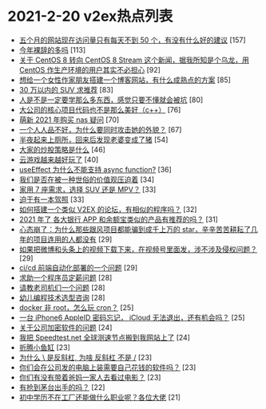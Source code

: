 # 2021-2-20 v2ex热点列表

+ [五个月的网站现在访问量只有每天不到 50 个，有没有什么好的建议](https://www.v2ex.com/t/754576#reply157) [157]
+ [今年裸辞的多吗](https://www.v2ex.com/t/754455#reply113) [113]
+ [关于 CentOS 8 转向 CentOS 8 Stream 这个新闻，据我所知是个乌龙，用 CentOS 作生产环境的用户其实不必担心](https://www.v2ex.com/t/754559#reply92) [92]
+ [想给一个女性作家朋友搭建一个博客网站，有什么成熟点的方案](https://www.v2ex.com/t/754620#reply85) [85]
+ [30 万以内的 SUV 求推荐](https://www.v2ex.com/t/754523#reply83) [83]
+ [人是不是一定要学那么多东西，感觉只要不懂就会被坑](https://www.v2ex.com/t/754471#reply80) [80]
+ [大公司的核心项目代码也不是那么美好（c++）](https://www.v2ex.com/t/754480#reply76) [76]
+ [萌新 2021 年购买 nas 疑问](https://www.v2ex.com/t/754464#reply70) [70]
+ [一个人人品不好，为什么要同时攻击她的外貌？](https://www.v2ex.com/t/754625#reply67) [67]
+ [半夜起来上厕所，回来后发现老婆变成了猪](https://www.v2ex.com/t/754441#reply54) [54]
+ [大家的炒股策略是什么](https://www.v2ex.com/t/754509#reply46) [46]
+ [云游戏越来越好玩了](https://www.v2ex.com/t/754524#reply40) [40]
+ [useEffect 为什么不能支持 async function?](https://www.v2ex.com/t/754630#reply36) [36]
+ [我们是否在被一种世俗的价值观压迫着](https://www.v2ex.com/t/754690#reply34) [34]
+ [家用 7 座需求，选择 SUV 还是 MPV？](https://www.v2ex.com/t/754545#reply33) [33]
+ [迫于有一本驾照](https://www.v2ex.com/t/754570#reply33) [33]
+ [如何搭建一个类似 V2EX 的论坛，有相似的程序吗？](https://www.v2ex.com/t/754453#reply32) [32]
+ [2021 年了 各大银行 APP 和余额宝类似的产品有推荐的吗？](https://www.v2ex.com/t/754463#reply31) [31]
+ [心态崩了：为什么那些跟风项目都能骗到成千上万的 star，辛辛苦苦耕耘了几年的项目连用的人都没有](https://www.v2ex.com/t/754710#reply29) [29]
+ [如果把微博和头条上的视频下载下来，在视频号里面发，涉不涉及侵权问题？](https://www.v2ex.com/t/754467#reply29) [29]
+ [ci/cd 前端自动化部署的一个问题](https://www.v2ex.com/t/754621#reply29) [29]
+ [求助一个程序员定薪问题](https://www.v2ex.com/t/754539#reply28) [28]
+ [请教老司机们一个问题](https://www.v2ex.com/t/754547#reply28) [28]
+ [幼儿编程技术选型咨询](https://www.v2ex.com/t/754565#reply28) [28]
+ [docker 非 root，怎么玩 cron？](https://www.v2ex.com/t/754450#reply25) [25]
+ [一台 iPhone6 AppleID 密码忘记， iCloud 无法退出，还有机会吗？](https://www.v2ex.com/t/754456#reply25) [25]
+ [关于公司加密软件的问题](https://www.v2ex.com/t/754459#reply24) [24]
+ [我把 Speedtest.net 全球测速节点搬到我网站上了](https://www.v2ex.com/t/754558#reply24) [24]
+ [折腾小鱼缸](https://www.v2ex.com/t/754483#reply23) [23]
+ [为什么 \ 是反斜杠, 为啥 反斜杠 不是 /](https://www.v2ex.com/t/754544#reply23) [23]
+ [你们会在公司发的电脑上装需要自己花钱的软件吗？](https://www.v2ex.com/t/754584#reply23) [23]
+ [你们有没有带着爸妈一家人去看过电影？](https://www.v2ex.com/t/754673#reply23) [23]
+ [有抢到茅台出手的吗？](https://www.v2ex.com/t/754466#reply22) [22]
+ [初中学历不在工厂还能做什么职业呢？各位大佬](https://www.v2ex.com/t/754692#reply21) [21]
